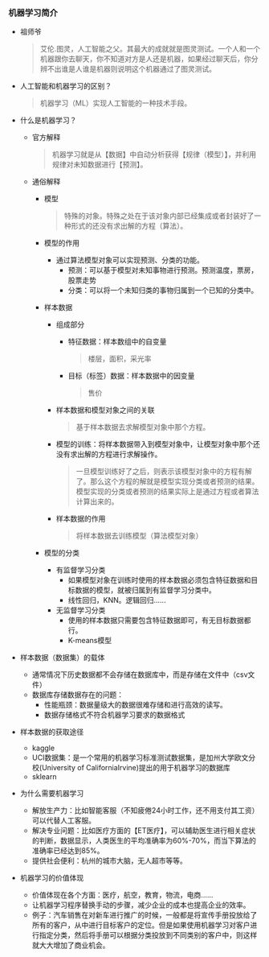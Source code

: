 ### 机器学习简介

- 祖师爷

  > 艾伦.图灵，人工智能之父。其最大的成就就是图灵测试。一个人和一个机器跟你去聊天，你不知道对方是人还是机器，如果经过聊天后，你分辨不出谁是人谁是机器则说明这个机器通过了图灵测试。

- 人工智能和机器学习的区别？

  > 机器学习（ML）实现人工智能的一种技术手段。

- 什么是机器学习？

  - 官方解释

    > 机器学习就是从【数据】中自动分析获得【规律（模型）】，并利用规律对未知数据进行【预测】。

  - 通俗解释

    - 模型

      > 特殊的对象。特殊之处在于该对象内部已经集成或者封装好了一种形式的还没有求出解的方程（算法）。

    - 模型的作用

      - 通过算法模型对象可以实现预测、分类的功能。
        - 预测：可以基于模型对未知事物进行预测。预测温度，票房，股票走势
        - 分类：可以将一个未知归类的事物归属到一个已知的分类中。

    - 样本数据

      - 组成部分

        - 特征数据：样本数组中的自变量

          > 楼层，面积，采光率

        - 目标（标签）数据：样本数据中的因变量

          > 售价

      - 样本数据和模型对象之间的关联

        > 基于样本数据去求解模型对象中那个方程。

      - 模型的训练：将样本数据带入到模型对象中，让模型对象中那个还没有求出解的方程进行求解操作。

        > 一旦模型训练好了之后，则表示该模型对象中的方程有解了。那么这个方程的解就是模型实现分类或者预测的结果。模型实现的分类或者预测的结果实际上是通过方程或者算法计算出来的。

      - 样本数据的作用

        > 将样本数据去训练模型（算法模型对象）

    - 模型的分类

      - 有监督学习分类
        - 如果模型对象在训练时使用的样本数据必须包含特征数据和目标数据的模型，就被归属到有监督学习分类中。
        - 线性回归，KNN。逻辑回归......
      - 无监督学习分类
        - 使用的样本数据只需要包含特征数据即可，有无目标数据都行。
        - K-means模型

- 样本数据（数据集）的载体

  - 通常情况下历史数据都不会存储在数据库中，而是存储在文件中（csv文件）
  - 数据库存储数据存在的问题：
    - 性能瓶颈：数据量级大的数据很难存储和进行高效的读写。
    - 数据存储格式不符合机器学习要求的数据格式

- 样本数据的获取途径
  - kaggle
  - UCI数据集：是一个常用的机器学习标准测试数据集，是加州大学欧文分校(University of CaliforniaIrvine)提出的用于机器学习的数据库
  - sklearn

- 为什么需要机器学习
  - 解放生产力：比如智能客服（不知疲倦24小时工作，还不用支付其工资）可以代替人工客服。
  - 解决专业问题：比如医疗方面的【ET医疗】，可以辅助医生进行相关症状的判断，数据显示，人类医生的平均准确率为60%-70%，而当下算法的准确率已经达到85%。
  - 提供社会便利：杭州的城市大脑，无人超市等等。

- 机器学习的价值体现
  - 价值体现在各个方面：医疗，航空，教育，物流，电商......
  - 让机器学习程序替换手动的步骤，减少企业的成本也提高企业的效率。
  - 例子：汽车销售在对新车进行推广的时候，一般都是将宣传手册投放给了所有的客户，从中进行目标客户的定位。但是如果使用机器学习对客户进行指定分类，然后将手册可以根据分类投放到不同类别的客户中，则这样就大大增加了商业机会。